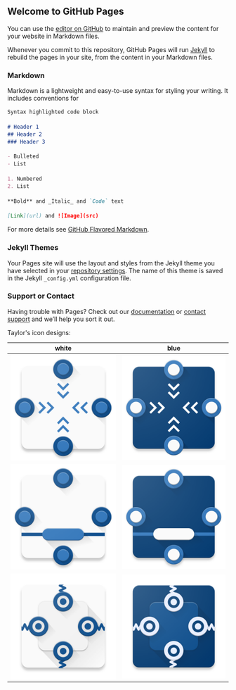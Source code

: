 ## Welcome to GitHub Pages

You can use the [editor on GitHub](https://github.com/StylingAndroid/sandbox/edit/master/index.md) to maintain and preview the content for your website in Markdown files.

Whenever you commit to this repository, GitHub Pages will run [Jekyll](https://jekyllrb.com/) to rebuild the pages in your site, from the content in your Markdown files.

### Markdown

Markdown is a lightweight and easy-to-use syntax for styling your writing. It includes conventions for

```markdown
Syntax highlighted code block

# Header 1
## Header 2
### Header 3

- Bulleted
- List

1. Numbered
2. List

**Bold** and _Italic_ and `Code` text

[Link](url) and ![Image](src)
```

For more details see [GitHub Flavored Markdown](https://guides.github.com/features/mastering-markdown/).

### Jekyll Themes

Your Pages site will use the layout and styles from the Jekyll theme you have selected in your [repository settings](https://github.com/StylingAndroid/sandbox/settings). The name of this theme is saved in the Jekyll `_config.yml` configuration file.

### Support or Contact

Having trouble with Pages? Check out our [documentation](https://help.github.com/categories/github-pages-basics/) or [contact support](https://github.com/contact) and we’ll help you sort it out.

Taylor's icon designs:

white|blue
-----|-----
![Icon 1](/assets/images/Icon1_512.png)|![Icon 1](/assets/images/Icon1_512_blue.png)
![Icon 2](/assets/images/Icon2_512.png)|![Icon 2](/assets/images/Icon2_512_blue.png)
![Icon 3](/assets/images/Icon3_512.png)|![Icon 3](/assets/images/Icon3_512_blue.png)
